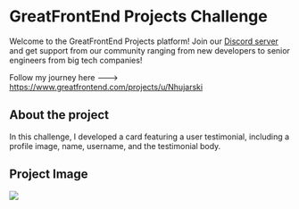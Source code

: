 <!-- Use Ctrl/Cmd + Shift + V in VS Code to preview this Markdown file. -->

# GreatFrontEnd Projects Challenge

Welcome to the GreatFrontEnd Projects platform! Join our [Discord server](https://www.greatfrontend.com/community) and get support from our community ranging from new developers to senior engineers from big tech companies!

Follow my journey here ---> https://www.greatfrontend.com/projects/u/Nhujarski

## About the project

In this challenge, I developed a card featuring a user testimonial, including a profile image, name, username, and the testimonial body.

## Project Image

<img src="Screenshot 2024-10-03 at 11.44.38 AM.png" />
